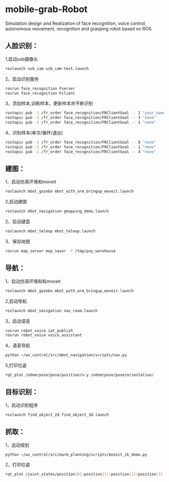 # mobile-grab-Robot
Simulation design and Realization of face recognition, voice control, autonomous movement, recognition and grasping robot based on ROS

## 人脸识别：
1,启动usb摄像头
```bash
roslaunch usb_cam usb_cam-test.launch
```
2，启动识别服务
```bash
rosrun face_recognition Fserver
rosrun face_recognition Fclient
```
3，添加样本,训练样本，更新样本并不断识别
```bash
rostopic pub -1 /fr_order face_recognition/FRClientGoal -- 2 "your_name"
rostopic pub -1 /fr_order face_recognition/FRClientGoal -- 3 "none"
rostopic pub -1 /fr_order face_recognition/FRClientGoal -- 1 "none" 
```
4，识别样本(单次/循环/退出)
```bash
rostopic pub -1 /fr_order face_recognition/FRClientGoal -- 0 "none"
rostopic pub -1 /fr_order face_recognition/FRClientGoal -- 1 "none" 
rostopic pub -1 /fr_order face_recognition/FRClientGoal -- 4 "none" 
```
## 建图：
1、启动仿真环境和moveit
```bash
roslaunch mbot_gazebo mbot_with_arm_bringup_moveit.launch
```
2,启动建图
```bash
roslaunch mbot_navigation gmapping_demo.launch
```
2、启动键盘
```bash
roslaunch mbot_teleop mbot_teleop.launch
```
3、保存地图
```bash
rosrun map_server map_saver -f /tmp/pxy_warehouse
```

## 导航：
1、启动仿真环境和和moveit
```bash
roslaunch mbot_gazebo mbot_with_arm_bringup_moveit.launch
```
2,启动导航
```bash
roslaunch mbot_navigation nav_room.launch
```
3，启动语音
```bash
rosrun robot_voice iat_publish
rosrun robot_voice voice_assistant
```
4，语音导航
```bash
python ~/ws_control/src/mbot_navigation/scripts/nav.py
```
5,打印位姿
```bash
rqt_plot /odom/pose/pose/position/x:y /odom/pose/pose/orientation/
```

## 目标识别：
1，启动识别程序
```bash
roslaunch find_object_2d find_object_3d.launch
```

## 抓取：
1，运动规划
```bash
python ~/ws_control/src/marm_planning/scripts/moveit_ik_demo.py
```
2，打印位姿
```bash
rqt_plot /joint_states/position[0]:position[1]:position[2]:position[3]:position[4]:position[5]:position[6]
```




